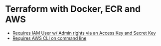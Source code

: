 # Terraform with Docker, ECR and AWS

- [Requires IAM User w/ Admin rights via an Access Key and Secret Key](https://docs.aws.amazon.com/IAM/latest/UserGuide/id_credentials_access-keys.html#Using_CreateAccessKey)
- [Requires AWS CLI on command line](https://docs.aws.amazon.com/cli/latest/userguide/install-macos.html)
